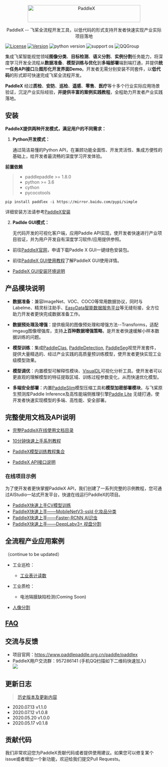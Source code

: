 


<p align="center">
  <img src="./docs/gui/images/paddlex.png" width="360" height ="55" alt="PaddleX" align="middle" />
</p>


<p align= "center"> PaddleX -- 飞桨全流程开发工具，以低代码的形式支持开发者快速实现产业实际项目落地 </p>

[![License](https://img.shields.io/badge/license-Apache%202-red.svg)](LICENSE)
[![Version](https://img.shields.io/github/release/PaddlePaddle/PaddleX.svg)](https://github.com/PaddlePaddle/PaddleX/releases)
![python version](https://img.shields.io/badge/python-3.6+-orange.svg)
![support os](https://img.shields.io/badge/os-linux%2C%20win%2C%20mac-yellow.svg)
![QQGroup](https://img.shields.io/badge/QQ_Group-1045148026-52B6EF?style=social&logo=tencent-qq&logoColor=000&logoWidth=20)

集成飞桨智能视觉领域**图像分类**、**目标检测**、**语义分割**、**实例分割**任务能力，将深度学习开发全流程从**数据准备**、**模型训练与优化**到**多端部署**端到端打通，并提供**统一任务API接口**及**图形化开发界面Demo**。开发者无需分别安装不同套件，以**低代码**的形式即可快速完成飞桨全流程开发。

**PaddleX** 经过**质检**、**安防**、**巡检**、**遥感**、**零售**、**医疗**等十多个行业实际应用场景验证，沉淀产业实际经验，**并提供丰富的案例实践教程**，全程助力开发者产业实践落地。



## 安装

**PaddleX提供两种开发模式，满足用户的不同需求：**

1. **Python开发模式：** 

   通过简洁易懂的Python API，在兼顾功能全面性、开发灵活性、集成方便性的基础上，给开发者最流畅的深度学习开发体验。<br>

  **前置依赖**
> - paddlepaddle >= 1.8.0
> - python >= 3.6
> - cython
> - pycocotools

```
pip install paddlex -i https://mirror.baidu.com/pypi/simple
```
详细安装方法请参考[PaddleX安装](https://paddlex.readthedocs.io/zh_CN/develop/install.html)


2. **Padlde GUI模式：**

   无代码开发的可视化客户端，应用Paddle API实现，使开发者快速进行产业项目验证，并为用户开发自有深度学习软件/应用提供参照。

- 前往[PaddleX官网](https://www.paddlepaddle.org.cn/paddle/paddlex)，申请下载Paddle X GUI一键绿色安装包。

- 前往[PaddleX GUI使用教程](./docs/gui/how_to_use.md)了解PaddleX GUI使用详情。

- [PaddleX GUI安装环境说明](./docs/gui/download.md)
  

## 产品模块说明

- **数据准备**：兼容ImageNet、VOC、COCO等常用数据协议，同时与Labelme、精灵标注助手、[EasyData智能数据服务平台](https://ai.baidu.com/easydata/)等无缝衔接，全方位助力开发者更快完成数据准备工作。

- **数据预处理及增强**：提供极简的图像预处理和增强方法--Transforms，适配imgaug图像增强库，支持**上百种数据增强策略**，是开发者快速缓解小样本数据训练的问题。

- **模型训练**：集成[PaddleClas](https://github.com/PaddlePaddle/PaddleClas), [PaddleDetection](https://github.com/PaddlePaddle/PaddleDetection), [PaddleSeg](https://github.com/PaddlePaddle/PaddleSeg)视觉开发套件，提供大量精选的、经过产业实践的高质量预训练模型，使开发者更快实现工业级模型效果。

- **模型调优**：内置模型可解释性模块、[VisualDL](https://github.com/PaddlePaddle/VisualDL)可视化分析工具。使开发者可以更直观的理解模型的特征提取区域、训练过程参数变化，从而快速优化模型。

- **多端安全部署**：内置[PaddleSlim](https://github.com/PaddlePaddle/PaddleSlim)模型压缩工具和**模型加密部署模块**，与飞桨原生预测库Paddle Inference及高性能端侧推理引擎[Paddle Lite](https://github.com/PaddlePaddle/Paddle-Lite) 无缝打通，使开发者快速实现模型的多端、高性能、安全部署。

  

## 完整使用文档及API说明

- [完整PaddleX在线使用文档目录](https://paddlex.readthedocs.io/zh_CN/develop/index.html)

- [10分钟快速上手系列教程](https://paddlex.readthedocs.io/zh_CN/develop/quick_start.html)
- [PaddleX模型训练教程集合](https://paddlex.readthedocs.io/zh_CN/develop/train/index.html)
- [PaddleX API接口说明](https://paddlex.readthedocs.io/zh_CN/develop/apis/index.html)

### 在线项目示例

为了使开发者更快掌握PaddleX API，我们创建了一系列完整的示例教程，您可通过AIStudio一站式开发平台，快速在线运行PaddleX的项目。

- [PaddleX快速上手CV模型训练](https://aistudio.baidu.com/aistudio/projectdetail/450925)
- [PaddleX快速上手——MobileNetV3-ssld 化妆品分类](https://aistudio.baidu.com/aistudio/projectdetail/450220)
- [PaddleX快速上手——Faster-RCNN AI识虫](https://aistudio.baidu.com/aistudio/projectdetail/439888)
- [PaddleX快速上手——DeepLabv3+ 视盘分割](https://aistudio.baidu.com/aistudio/projectdetail/440197)



## 全流程产业应用案例

（continue to be updated）

* 工业巡检：
  * [工业表计读数](https://paddlex.readthedocs.io/zh_CN/develop/examples/meter_reader.html)

* 工业质检：
  * 电池隔膜缺陷检测(Coming Soon)

* [人像分割](https://paddlex.readthedocs.io/zh_CN/develop/examples/human_segmentation.html)



## [FAQ](./docs/gui/faq.md)



## 交流与反馈

- 项目官网：https://www.paddlepaddle.org.cn/paddle/paddlex
- PaddleX用户交流群：957286141 (手机QQ扫描如下二维码快速加入)  
  ![](./docs/gui/images/QR2.jpg)



## 更新日志

> [历史版本及更新内容](https://paddlex.readthedocs.io/zh_CN/develop/change_log.html)

- 2020.07.13 v1.1.0
- 2020.07.12 v1.0.8
- 2020.05.20 v1.0.0
- 2020.05.17 v0.1.8



## 贡献代码

我们非常欢迎您为PaddleX贡献代码或者提供使用建议。如果您可以修复某个issue或者增加一个新功能，欢迎给我们提交Pull Requests。
